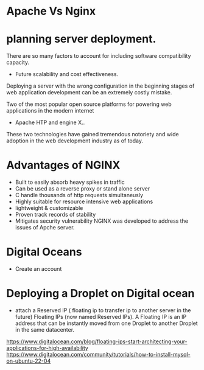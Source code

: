 # Apache Vs Nginx

# planning server deployment.
There are so many factors to account for including software compatibility capacity.

* Future scalability and cost effectiveness.

Deploying a server with the wrong configuration in the beginning stages of web application development
can be an extremely costly mistake.

Two of the most popular open source platforms for powering web applications in the modern internet
 * Apache HTP and engine X..

These two technologies have gained tremendous notoriety and wide adoption in the web development industry
as of today.

# Advantages of NGINX 
* Built to easily absorb heavy spikes in traffic
* Can be used as a reverse proxy or stand alone server
* C handle thousands of http requests simultaneusly 
* Highly suitable for resource intensive web applications 
* lightweight & customizable 
* Proven track records of stability 
* Mitigates security vulnerability
NGINX was developed to address the issues of Apche server.



# Digital Oceans
* Create an account

# Deploying a Droplet on Digital ocean
* attach a Reserved IP  ( floating ip to transfer ip to another server in the future)
Floating IPs (now named Reserved IPs). A Floating IP is an IP address that can be instantly moved from one Droplet to another Droplet in the same datacenter.

https://www.digitalocean.com/blog/floating-ips-start-architecting-your-applications-for-high-availability
https://www.digitalocean.com/community/tutorials/how-to-install-mysql-on-ubuntu-22-04